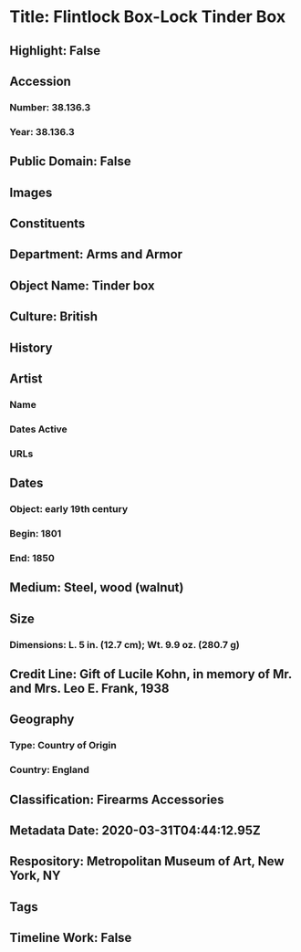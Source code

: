 # Title: Flintlock Box-Lock Tinder Box
## Highlight: False
## Accession
### Number: 38.136.3
### Year: 38.136.3
## Public Domain: False
## Images
## Constituents
## Department: Arms and Armor
## Object Name: Tinder box
## Culture: British
## History
## Artist
### Name
### Dates Active
### URLs
## Dates
### Object: early 19th century
### Begin: 1801
### End: 1850
## Medium: Steel, wood (walnut)
## Size
### Dimensions: L. 5 in. (12.7 cm); Wt. 9.9 oz. (280.7 g)
## Credit Line: Gift of Lucile Kohn, in memory of Mr. and Mrs. Leo E. Frank, 1938
## Geography
### Type: Country of Origin
### Country: England
## Classification: Firearms Accessories
## Metadata Date: 2020-03-31T04:44:12.95Z
## Respository: Metropolitan Museum of Art, New York, NY
## Tags
## Timeline Work: False